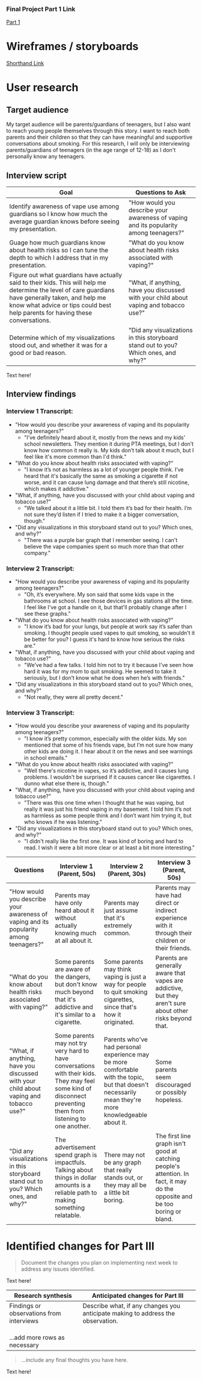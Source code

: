 ### Final Project Part 1 Link
[Part 1](/final_project_BenjaminFarrah.md)

# Wireframes / storyboards

[Shorthand Link](https://preview.shorthand.com/3IOwJgK8B1EnX450)

# User research 

## Target audience

My target audience will be parents/guardians of teenagers, but I also want to reach young people themselves through this story. I want to reach both parents and their children so that they can have meaningful and supportive conversations about smoking. For this research, I will only be interviewing parents/guardians of teenagers (in the age range of 12-18) as I don't personally know any teenagers.

## Interview script

| Goal | Questions to Ask |
|------|------------------|
|Identify awareness of vape use among guardians so I know how much the average guardian knows before seeing my presentation.|"How would you describe your awareness of vaping and its popularity among teenagers?"|
|Guage how much guardians know about health risks so I can tune the depth to which I address that in my presentation.|"What do you know about health risks associated with vaping?"|
|Figure out what guardians have actually said to their kids. This will help me determine the level of care guardians have generally taken, and help me know what advice or tips could best help parents for having these conversations.|"What, if anything, have you discussed with your child about vaping and tobacco use?"|
|Determine which of my visualizations stood out, and whether it was for a good or bad reason.|"Did any visualizations in this storyboard stand out to you? Which ones, and why?"|



Text here!

## Interview findings

### Interview 1 Transcript:
- "How would you describe your awareness of vaping and its popularity among teenagers?"
  - "I’ve definitely heard about it, mostly from the news and my kids’ school newsletters. They mention it during PTA meetings, but I don’t know how common it really is. My kids don’t talk about it much, but I feel like it's more common than I'd think."
- "What do you know about health risks associated with vaping?"
  - "I know it’s not as harmless as a lot of younger people think. I’ve heard that it's basically the same as smoking a cigarette if not worse, and it can cause lung damage and that there’s still nicotine, which makes it addictive."
- "What, if anything, have you discussed with your child about vaping and tobacco use?"
  - "We talked about it a little bit. I told them it’s bad for their health. I’m not sure they’d listen if I tried to make it a bigger conversation, though."
- "Did any visualizations in this storyboard stand out to you? Which ones, and why?"
  - "There was a purple bar graph that I remember seeing. I can't believe the vape companies spent so much more than that other company."

### Interview 2 Transcript:
- "How would you describe your awareness of vaping and its popularity among teenagers?"
  - "Oh, it’s everywhere. My son said that some kids vape in the bathrooms at school. I see those devices in gas stations all the time. I feel like I've got a handle on it, but that'll probably change after I see these graphs."
- "What do you know about health risks associated with vaping?"
  - "I know it’s bad for your lungs, but people at work say it’s safer than smoking. I thought people used vapes to quit smoking, so wouldn't it be better for you? I guess it's hard to know how serious the risks are." 
- "What, if anything, have you discussed with your child about vaping and tobacco use?"
  - "We’ve had a few talks. I told him not to try it because I’ve seen how hard it was for my mom to quit smoking. He seemed to take it seriously, but I don’t know what he does when he’s with friends."
- "Did any visualizations in this storyboard stand out to you? Which ones, and why?"
  - "Not really, they were all pretty decent."
 
### Interview 3 Transcript:
- "How would you describe your awareness of vaping and its popularity among teenagers?"
  - "I know it’s pretty common, especially with the older kids. My son mentioned that some of his friends vape, but I’m not sure how many other kids are doing it. I hear about it on the news and see warnings in school emails."
- "What do you know about health risks associated with vaping?"
  - "Well there's nicotine in vapes, so it’s addictive, and it causes lung problems. I wouldn't be surprised if it causes cancer like cigarettes. I dunno what else there is, though."
- "What, if anything, have you discussed with your child about vaping and tobacco use?"
  - "There was this one time when I thought that he was vaping, but really it was just his friend vaping in my basement. I told him it’s not as harmless as some people think and I don’t want him trying it, but who knows if he was listening."
- "Did any visualizations in this storyboard stand out to you? Which ones, and why?"
  - "I didn't really like the first one. It was kind of boring and hard to read. I wish it were a bit more clear or at least a bit more interesting." 

| Questions               | Interview 1 (Parent, 50s) | Interview 2 (Parent, 30s) | Interview 3 (Parent, 50s) |
|-------------------------|--------------------------------|-------------|-------------|
|"How would you describe your awareness of vaping and its popularity among teenagers?"|Parents may have only heard about it without actually knowing much at all about it.|Parents may just assume that it's extremely common.|Parents may have had direct or indirect experience with it through their children or their friends.|
|"What do you know about health risks associated with vaping?"|Some parents are aware of the dangers, but don't know much beyond that it's addictive and it's similar to a cigarette.|Some parents may think vaping is just a way for people to quit smoking cigarettes, since that's how it originated.|Parents are generally aware that vapes are addictive, but they aren't sure about other risks beyond that.|
|"What, if anything, have you discussed with your child about vaping and tobacco use?"|Some parents may not try very hard to have conversations with their kids. They may feel some kind of disconnect preventing them from listening to one another.|Parents who've had personal experience may be more comfortable with the topic, but that doesn't necessarily mean they're more knowledgeable about it.|Some parents seem discouraged or possibly hopeless.|
|"Did any visualizations in this storyboard stand out to you? Which ones, and why?"|The advertisement spend graph is impactfuls. Talking about things in dollar amounts is a reliable path to making something relatable.|There may not be any graph that really stands out, or they may all be a little bit boring.|The first line graph isn't good at catching people's attention. In fact, it may do the opposite and be too boring or bland.|


# Identified changes for Part III
> Document the changes you plan on implementing next week to address any issues identified.  

Text here!

| Research synthesis                       | Anticipated changes for Part III                                                |
|------------------------------------------|---------------------------------------------------------------------------------|
| Findings or observations from interviews | Describe what, if any changes you anticipate making to address the observation. |
|                                          |                                                                                 |
|                                          |                                                                                 |
|                                          |                                                                                 |
| ...add more rows as necessary            |                                                                                 |

> ...include any final thoughts you have here. 

Text here!
